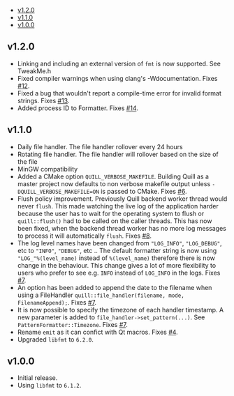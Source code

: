 - [v1.2.0](#v1.2.0)
- [v1.1.0](#v1.1.0)
- [v1.0.0](#v1.0.0)

## v1.2.0
* Linking and including an external version of `fmt` is now supported. See TweakMe.h
* Fixed compiler warnings when using clang's -Wdocumentation. Fixes [#12](https://github.com/odygrd/quill/issues/12).
* Fixed a bug that wouldn't report a compile-time error for invalid format strings. Fixes [#13](https://github.com/odygrd/quill/issues/13).
* Added process ID to Formatter. Fixes [#14](https://github.com/odygrd/quill/issues/14).

## v1.1.0
* Daily file handler. The file handler rollover every 24 hours
* Rotating file handler. The file handler will rollover based on the size of the file
* MinGW compatibility
* Added a CMake option `QUILL_VERBOSE_MAKEFILE`. Building Quill as a master project now defaults to non verbose makefile output unless `-DQUILL_VERBOSE_MAKEFILE=ON` is passed to CMake. Fixes [#6](https://github.com/odygrd/quill/issues/6).
* Flush policy improvement. Previously Quill backend worker thread would never `flush`. This made watching the live log of the application harder because the user has to wait for the operating system to flush or `quill::flush()` had to be called on the caller threads. This has now been fixed, when the backend thread worker has no more log messages to process it will automatically `flush`. Fixes [#8](https://github.com/odygrd/quill/issues/8).
* The log level names have been changed from `"LOG_INFO"`, `"LOG_DEBUG"`, etc to `"INFO"`, `"DEBUG"`, etc .. The default formatter string is now using `"LOG_"%(level_name)` instead of `%(level_name)` therefore there is now change in the behaviour. This change gives a lot of more flexibility to users who prefer to see e.g. `INFO` instead of `LOG_INFO` in the logs. Fixes [#7](https://github.com/odygrd/quill/issues/7).
* An option has been added to append the date to the filename when using a FileHandler `quill::file_handler(filename, mode, FilenameAppend);`. Fixes [#7](https://github.com/odygrd/quill/issues/7).
* It is now possible to specify the timezone of each handler timestamp. A new parameter is added to `file_handler->set_pattern(...)`. See `PatternFormatter::Timezone`. Fixes [#7](https://github.com/odygrd/quill/issues/7).
* Rename `emit` as it can confict with Qt macros. Fixes [#4](https://github.com/odygrd/quill/issues/4).
* Upgraded `libfmt` to `6.2.0`.

## v1.0.0
* Initial release.
* Using `libfmt` to `6.1.2`.

